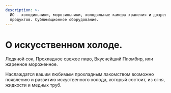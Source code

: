 ```yaml
---
description: >-
  ИО - холодильники, морозильники, холодильные камеры хранения и дозревания
  продуктов. Сублимационное оборудование.
---
```


# О искусственном холоде.

Ледяной сок, Прохладное свежее пиво, Вкуснейший  Пломбир, или жаренное мороженное.



Наслаждатся вашим любимым прохладным лакомством возможно появлению и развитию искуственного холода, который состоит, из огня, жидкости и  медных труб.

